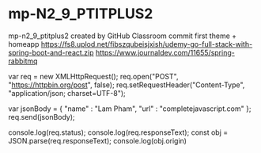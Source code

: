 # mp-N2_9_PTITPLUS2
mp-n2_9_ptitplus2 created by GitHub Classroom
commit first theme + homeapp
https://fs8.uplod.net/fibszqubeisjxish/udemy-go-full-stack-with-spring-boot-and-react.zip
https://www.journaldev.com/11655/spring-rabbitmq


var req = new XMLHttpRequest();
req.open("POST", "https://httpbin.org/post", false);
req.setRequestHeader("Content-Type", "application/json; charset=UTF-8");

var jsonBody = {
  "name" : "Lam Pham",
  "url" : "completejavascript.com"
};
req.send(jsonBody);

console.log(req.status);
console.log(req.responseText);
const obj = JSON.parse(req.responseText);
console.log(obj.origin)

